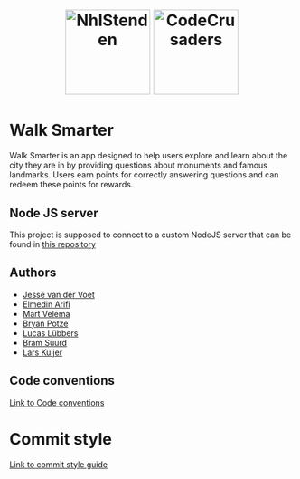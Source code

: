 <h1 align="center">
  <a href="http://nhlstenden.com" target="_blank"><img src="https://github.com/NHL-P4-INF1C/WalkSmarter/assets/78373894/fd3b71c3-9082-42b7-b5f4-c6fbb4e3433c" alt="NhlStenden" width="150"></a>
  <a href="http://nhlstenden.com" target="_blank"><img src="https://github.com/NHL-P4-INF1C/WalkSmarter/assets/78373894/0ab4bfc0-ea08-4e8a-b64b-d7b00fb420fe" alt="CodeCrusaders" width="150"></a>
</h1>

# Walk Smarter
Walk Smarter is an app designed to help users explore and learn about the city they are in by providing questions about monuments and famous landmarks. Users earn points for correctly answering questions and can redeem these points for rewards.

## Node JS server
This project is supposed to connect to a custom NodeJS server that can be found in [this repository](https://github.com/NHL-P4-INF1C/walk_smarter_node_server)


## Authors

- [Jesse van der Voet](https://github.com/JesseNHLStenden)
- [Elmedin Arifi](https://github.com/elmedinarifi)
- [Mart Velema](https://github.com/Mart-Velema)
- [Bryan Potze](https://github.com/BryanPotze)
- [Lucas Lübbers](https://github.com/LucasLubbers)
- [Bram Suurd](https://github.com/BramSuurdje)
- [Lars Kuijer](https://github.com/larsk1201)

## Code conventions

[Link to Code conventions](CONTRIBUTING.md)

# Commit style

[Link to commit style guide](COMMIT.md)
